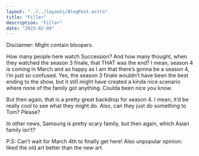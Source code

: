 ```yaml
---
layout: "../../layouts/BlogPost.astro"
title: "Filler"
description: "Filler"
date: "2023-02-09"
---
```


Disclaimer: Might contain bloopers.


How many people here watch Succession? And how many thought, when they watched the season 3 finale, that THAT was the end? I mean, season 4 is coming in March and as happy as I am that there’s gonna be a season 4, I’m just so confused. Yes, the season 3 finale wouldn’t have been the best ending to the show, but it still might have created a kinda nice scenario where none of the family got anything. Coulda been nice you know. 


But then again, that is a pretty great backdrop for season 4. I mean, it’d be really cool to see what they might do. Also, can they just do something to Tom? Please? 


In other news, Samsung is pretty scary family, but then again, which Asian family isn’t? 


P.S: Can’t wait for March 4th to finally get here! Also unpopular opinion: liked the old art better than the new art.  

